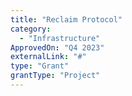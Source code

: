 ```yaml
---
title: "Reclaim Protocol"
category:
  - "Infrastructure"
ApprovedOn: "Q4 2023"
externalLink: "#"
type: "Grant"
grantType: "Project"
---
```

